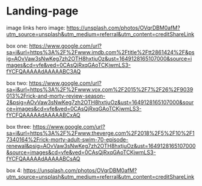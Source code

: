 # Landing-page

image links 
hero image: https://unsplash.com/photos/OVqrDBM0afM?utm_source=unsplash&utm_medium=referral&utm_content=creditShareLink


box one: https://www.google.com/url?sa=i&url=https%3A%2F%2Fwww.imdb.com%2Ftitle%2Ftt2861424%2F&psig=AOvVaw3sNwKeg7zh2OTH8hxtjuOz&ust=1649128165107000&source=images&cd=vfe&ved=0CAsQjRxqGAoTCKjwmLS3-fYCFQAAAAAdAAAAABC3AQ


box two: https://www.google.com/url?sa=i&url=https%3A%2F%2Fwww.vox.com%2F2015%2F7%2F26%2F9039013%2Frick-and-morty-review-season-2&psig=AOvVaw3sNwKeg7zh2OTH8hxtjuOz&ust=1649128165107000&source=images&cd=vfe&ved=0CAsQjRxqGAoTCKjwmLS3-fYCFQAAAAAdAAAAABCxAQ


box three: https://www.google.com/url?sa=i&url=https%3A%2F%2Fwww.theverge.com%2F2018%2F5%2F10%2F17340164%2Frick-morty-adult-swim-70-episode-renewal&psig=AOvVaw3sNwKeg7zh2OTH8hxtjuOz&ust=1649128165107000&source=images&cd=vfe&ved=0CAsQjRxqGAoTCKjwmLS3-fYCFQAAAAAdAAAAABCsAQ


box 4: https://unsplash.com/photos/OVqrDBM0afM?utm_source=unsplash&utm_medium=referral&utm_content=creditShareLink

